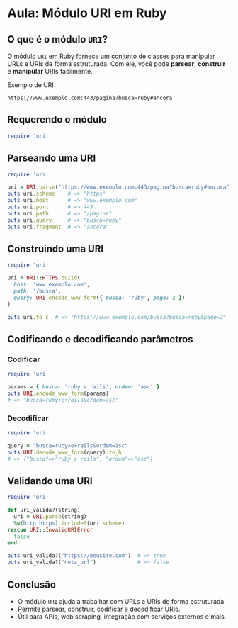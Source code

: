 
# Aula: Módulo URI em Ruby

## O que é o módulo `URI`?

O módulo `URI` em Ruby fornece um conjunto de classes para manipular URLs e URIs de forma estruturada. Com ele, você pode **parsear**, **construir** e **manipular** URIs facilmente.

Exemplo de URI:
```
https://www.exemplo.com:443/pagina?busca=ruby#ancora
```

## Requerendo o módulo

```ruby
require 'uri'
```

## Parseando uma URI

```ruby
require 'uri'

uri = URI.parse("https://www.exemplo.com:443/pagina?busca=ruby#ancora")
puts uri.scheme    # => "https"
puts uri.host      # => "www.exemplo.com"
puts uri.port      # => 443
puts uri.path      # => "/pagina"
puts uri.query     # => "busca=ruby"
puts uri.fragment  # => "ancora"
```

## Construindo uma URI

```ruby
require 'uri'

uri = URI::HTTPS.build(
  host: 'www.exemplo.com',
  path: '/busca',
  query: URI.encode_www_form({ busca: 'ruby', page: 2 })
)

puts uri.to_s  # => "https://www.exemplo.com/busca?busca=ruby&page=2"
```

## Codificando e decodificando parâmetros

### Codificar

```ruby
require 'uri'

params = { busca: 'ruby e rails', ordem: 'asc' }
puts URI.encode_www_form(params)
# => "busca=ruby+e+rails&ordem=asc"
```

### Decodificar

```ruby
require 'uri'

query = "busca=ruby+e+rails&ordem=asc"
puts URI.decode_www_form(query).to_h
# => {"busca"=>"ruby e rails", "ordem"=>"asc"}
```

## Validando uma URI

```ruby
require 'uri'

def uri_valida?(string)
  uri = URI.parse(string)
  %w(http https).include?(uri.scheme)
rescue URI::InvalidURIError
  false
end

puts uri_valida?("https://meusite.com")  # => true
puts uri_valida?("nota_url")             # => false
```

## Conclusão

- O módulo `URI` ajuda a trabalhar com URLs e URIs de forma estruturada.
- Permite parsear, construir, codificar e decodificar URIs.
- Útil para APIs, web scraping, integração com serviços externos e mais.